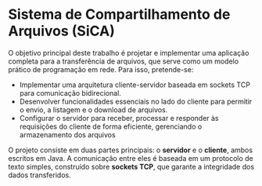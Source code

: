 # **Sistema de Compartilhamento de Arquivos (SiCA)**

O objetivo principal deste trabalho é projetar e implementar uma 
aplicação completa para a transferência de arquivos, que serve como um 
modelo prático de programação em rede. Para isso, pretende-se: 
* Implementar uma arquitetura cliente-servidor baseada em sockets TCP para 
comunicação bidirecional. 
* Desenvolver funcionalidades essenciais no lado do cliente para permitir o envio, 
a listagem e o download de arquivos. 
* Configurar o servidor para receber, processar e responder às requisições do 
cliente de forma eficiente, gerenciando o armazenamento dos arquivos

O projeto consiste em duas partes principais: o **servidor** e o **cliente**, 
ambos escritos em Java. A comunicação entre eles é baseada em um protocolo 
de texto simples, construído sobre **sockets TCP**, que garante a integridade dos 
dados transferidos. 
